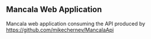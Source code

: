 ## Mancala Web Application
Mancala web application consuming the API produced by https://github.com/mikechernev/MancalaApi